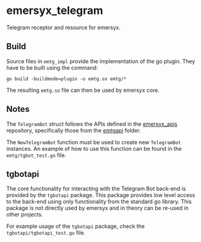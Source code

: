 # emersyx_telegram

Telegram receptor and resource for emersyx.

## Build

Source files in `emtg_impl` provide the implementation of the go plugin. They have to be built using the command:

```
go build -buildmode=plugin -o emtg.so emtg/*
```

The resulting `emtg.so` file can then be used by emersyx core.

## Notes

The `TelegramBot` struct follows the APIs defined in the [emersyx_apis][1] repository, specifically those from the
[emtgapi][2] folder.

The `NewTelegramBot` function must be used to create new `TelegramBot` instances. An example of how to use this function
can be found in the `emtg/tgbot_test.go` file.

## tgbotapi

The core functionality for interacting with the Telegram Bot back-end is provided by the `tgbotapi` package. This
package provides low level access to the back-end using only functionality from the standard go library. This package is
not directly used by emersyx and in theory can be re-used in other projects.

For example usage of the `tgbotapi` package, check the `tgbotapi/tgbotapi_test.go` file.

[1]: https://github.com/emersyx/emersyx_apis
[2]: https://github.com/emersyx/emersyx_apis/tree/master/emtgapi
